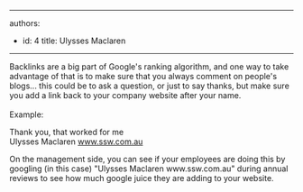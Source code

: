 

---
authors:
  - id: 4
    title: Ulysses Maclaren
---




<span class='intro'> Backlinks are a big part of Google's ranking algorithm, and one way to take advantage of that is to make sure that you always comment on people's blogs... this could be to ask a question, or just to say thanks, but make sure you add a link back to your company website after your name.<br><br>Example&#58;<div><p class="ssw15-rteElement-GreyBox">Thank you, that worked for me<br>Ulysses Maclaren <a href="https&#58;//ssw.com.au/">www.ssw.com.au​</a>&#160;<span style="background-color&#58;#ffffff;">​</span></p></div> </span>

<p>On the management side, you can see if your employees are doing this by googling (in this case) &quot;Ulysses Maclaren www.ssw.com.au&quot;&#160;during annual reviews to see how much google juice they are adding to your website.</p>


